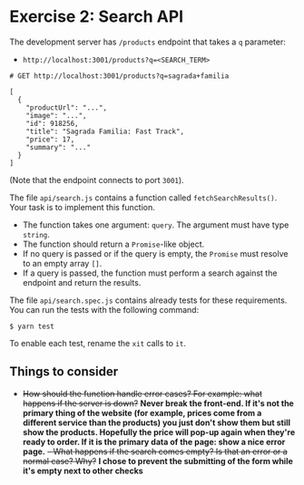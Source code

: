 # Exercise 2: Search API

The development server has `/products` endpoint that takes a `q` parameter:

- `http://localhost:3001/products?q=<SEARCH_TERM>`

```
# GET http://localhost:3001/products?q=sagrada+familia

[
  {
    "productUrl": "...",
    "image": "...",
    "id": 918256,
    "title": "Sagrada Familia: Fast Track",
    "price": 17,
    "summary": "..."
  }
]
```

(Note that the endpoint connects to port `3001`).

The file `api/search.js` contains a function called `fetchSearchResults()`. Your task is to implement this function.

- The function takes one argument: `query`. The argument must have type `string`.
- The function should return a `Promise`-like object.
- If no query is passed or if the query is empty, the `Promise` must resolve to an empty array `[]`.
- If a query is passed, the function must perform a search against the endpoint and return the results.

The file `api/search.spec.js` contains already tests for these requirements. You can run the tests with the following command:

    $ yarn test

To enable each test, rename the `xit` calls to `it`.

## Things to consider

- ~~How should the function handle error cases? For example: what happens if the server is down?~~ __Never break the front-end. If it's not the primary thing of the website (for example, prices come from a different service than the products) you just don't show them but still show the products. Hopefully the price will pop-up again when they're ready to order. If it is the primary data of the page: show a nice error page.__
~~- What happens if the search comes empty? Is that an error or a normal case? Why?~~ __I chose to prevent the submitting of the form while it's empty next to other checks__

